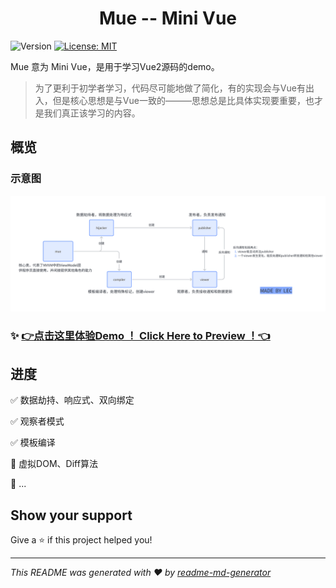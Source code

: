 <h1 align="center"> Mue -- Mini Vue</h1>
<p>
  <img alt="Version" src="https://img.shields.io/badge/version-0.0.1-blue.svg?cacheSeconds=2592000" />
  <a href="#" target="_blank">
    <img alt="License: MIT" src="https://img.shields.io/badge/License-MIT-yellow.svg" />
  </a>
</p>

 Mue 意为 Mini Vue，是用于学习Vue2源码的demo。

>为了更利于初学者学习，代码尽可能地做了简化，有的实现会与Vue有出入，但是核心思想是与Vue一致的———思想总是比具体实现要重要，也才是我们真正该学习的内容。


## 概览

### 示意图
![Mue原理示意图](./src/assets/Mue%E6%A0%B8%E5%BF%83%E6%B5%81%E7%A8%8B%E5%9B%BE.png)


### ✨ [👉点击这里体验Demo ！ Click Here to Preview ！👈](https://coderserio.github.io/Mue/src/index.html)

## 进度

✅ 数据劫持、响应式、双向绑定

✅ 观察者模式

✅ 模板编译

📝 虚拟DOM、Diff算法

📝 ...

## Show your support

Give a ⭐️ if this project helped you!

***
_This README was generated with ❤️ by [readme-md-generator](https://github.com/kefranabg/readme-md-generator)_